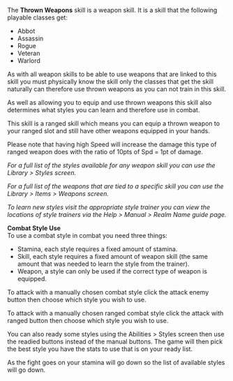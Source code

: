 The **Thrown Weapons** skill is a weapon skill. It is a skill that the following playable classes get:

*   Abbot
*   Assassin
*   Rogue
*   Veteran
*   Warlord

As with all weapon skills to be able to use weapons that are linked to this skill you must physically know the skill only the classes that get the skill naturally can therefore use thrown weapons as you can not train in this skill.

As well as allowing you to equip and use thrown weapons this skill also determines what styles you can learn and therefore use in combat.

This skill is a ranged skill which means you can equip a thrown weapon to your ranged slot and still have other weapons equipped in your hands.

Please note that having high Speed will increase the damage this type of ranged weapon does with the ratio of 10pts of Spd = 1pt of damage.

_For a full list of the styles available for any weapon skill you can use the Library > Styles screen._

_For a full list of the weapons that are tied to a specific skill you can use the Library > Items > Weapons screen._

_To learn new styles visit the appropriate style trainer you can view the locations of style trainers via the Help > Manual > Realm Name guide page._

**Combat Style Use**  
To use a combat style in combat you need three things:

*   Stamina, each style requires a fixed amount of stamina.
*   Skill, each style requires a fixed amount of weapon skill (the same amount that was needed to learn the style from the trainer).
*   Weapon, a style can only be used if the correct type of weapon is equipped.

To attack with a manually chosen combat style click the attack enemy button then choose which style you wish to use.

To attack with a manually chosen ranged combat style click the attack with ranged button then choose which style you wish to use.

You can also ready some styles using the Abilities > Styles screen then use the readied buttons instead of the manual buttons. The game will then pick the best style you have the stats to use that is on your ready list.

As the fight goes on your stamina will go down so the list of available styles will go down.
